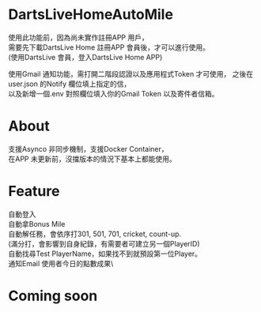 # DartsLiveHomeAutoMile

使用此功能前，因為尚未實作註冊APP 用戶，\
需要先下載DartsLive Home 註冊APP 會員後，才可以進行使用。\
(使用DartsLive 會員，登入DartsLive Home APP)

使用Gmail 通知功能，需打開二階段認證以及應用程式Token 才可使用，
之後在user.json 的Notify 欄位填上指定的信，\
以及新增一個.env 對照欄位填入你的Gmail Token 以及寄件者信箱。

# About

支援Asynco 非同步機制，支援Docker Container，\
在APP 未更新前，沒擋版本的情況下基本上都能使用。

# Feature

自動登入\
自動拿Bonus Mile\
自動解任務，會依序打301, 501, 701, cricket, count-up. \
(滿分打，會影響到自身紀錄，有需要者可建立另一個PlayerID)\
自動找尋Test PlayerName，如果找不到就預設第一位Player。\
通知Email 使用者今日的點數成果\

# Coming soon
